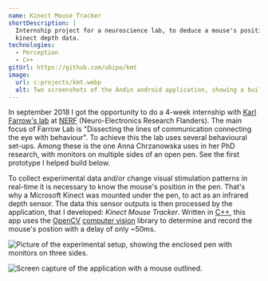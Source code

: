 ```yaml
---
name: Kinect Mouse Tracker
shortDescription: |
  Internship project for a neuroscience lab, to deduce a mouse's position from live Microsoft 
  kinect depth data.
technologies:
  - Perception
  - C++
gitUrl: https://github.com/ubipo/kmt
image:
  url: c:projects/kmt.webp
  alt: Two screenshots of the Andin android application, showing a building and a room.
---
```


In september 2018 I got the opportunity to do a 4-week internship with [Karl
Farrow's lab](https://www.nerf.be/research/nerf-labs/karl-farrow-lab) at
[NERF](https://www.nerf.be) (Neuro-Electronics Research Flanders). The main
focus of Farrow Lab is "Dissecting the lines of communication connecting the eye
with behaviour". To achieve this the lab uses several behavioural set-ups. Among
these is the one Anna Chrzanowska uses in her PhD research, with monitors on
multiple sides of an open pen. See the first prototype I helped build below. 

To collect experimental data and/or change visual stimulation patterns in
real-time it is necessary to know the mouse's position in the pen. That's why a
Microsoft Kinect was mounted under the pen, to act as an infrared depth sensor.
The data this sensor outputs is then processed by the application, that I
developed: *Kinect Mouse Tracker*. Written in [C++](/technologies/cpp), this app
uses the [OpenCV](https://opencv.org/) [computer
vision](/technologies/perception) library to determine and record the mouse's
postion with a delay of only ~50ms.

![Picture of the experimental setup, showing the enclosed pen with monitors on
three sides.](c:projects/kmt-setup-cropped.jpg "Experimental setup, showing
monitors on three sides")

![Screen capture of the application with a mouse outlined.](c:projects/kmt.jpg
"Application preview output")

